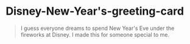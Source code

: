 # Disney-New-Year's-greeting-card
> I guess everyone dreams to spend New Year's Eve under the fireworks at Disney. I made this for someone special to me.
